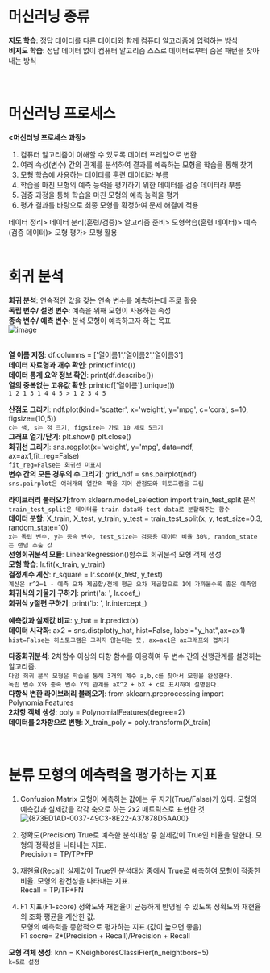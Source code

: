 # 머신러닝 종류
**지도 학습**: 정답 데이터를 다른 데이터와 함께 컴퓨터 알고리즘에 입력하는 방식  
**비지도 학습**: 정답 데이터 없이 컴퓨터 알고리즘 스스로 데이터로부터 숨은 패턴을 찾아내는 방식  
<br><br>

# 머신러닝 프로세스
**<머신러닝 프로세스 과정>**  
1. 컴퓨터 알고리즘이 이해할 수 있도록 데이터 프레임으로 변환  
2. 여러 속성(변수) 간의 관계를 분석하여 결과를 예측하는 모형을 학습을 통해 찾기
3. 모형 학습에 사용하는 데이터를 훈련 데이터라 부름
4. 학습을 마친 모형의 예측 능력을 평가하기 위한 데이터를 검증 데이터라 부름
5. 검증 과정을 통해 학습을 마친 모형의 예측 능력을 평가
6. 평가 결과를 바탕으로 최종 모형을 확정하여 문제 해결에 적용

데이터 정리> 데이터 분리(훈련/검증)> 알고리즘 준비> 모형학습(훈련 데이터)> 예측(검증 데이터)> 모형 평가> 모형 활용
<br><br>

# 회귀 분석
**회귀 분석**: 연속적인 값을 갖는 연속 변수를 예측하는데 주로 활용  
**독립 변수/ 설명 변수**: 예측을 위해 모형이 사용하는 속성  
**종속 변수/ 예측 변수**: 분석 모형이 예측하고자 하는 목표   
![image](https://github.com/user-attachments/assets/7ef9db6c-2426-4337-b964-a415b1d73d72)
<br><br>

**열 이름 지정**: df.columns = ['열이름1','열이름2','열이름3']   
**데이터 자료형과 개수 확인**: print(df.info())  
**데이터 통계 요약 정보 확인**: print(df.describe())  
**열의 중복없는 고유값 확인**: print(df['열이름'].unique())  
``1 2 1 3 1 4 4 5 > 1 2 3 4 5``  

**산점도 그리기**: ndf.plot(kind='scatter', x='weight', y='mpg', c='cora', s=10, figsize=(10,5))  
``c는 색, s는 점 크기, figsize는 가로 10 세로 5크기``  
**그래프 열기/닫기**: plt.show() plt.close()  
**회귀선 그리기**: sns.regplot(x='weight', y='mpg', data=ndf, ax=ax1,fit_reg=False)   
``fit_reg=False는 회귀선 미표시``  
**변수 간의 모든 경우의 수 그리기**: grid_ndf = sns.pairplot(ndf)  
``sns.pairplot은 여러개의 열간의 짝을 지어 산점도와 히토그램을 그림``  

**라이브러리 불러오기**:from sklearn.model_selection import train_test_split 분석  
``train_test_split은 데이터를 train data와 test data로 분할해주는 함수``  
**데이터 분할**: X_train, X_test, y_train, y_test = train_test_split(x, y, test_size=0.3, random_state=10)  
``x는 독립 변수, y는 종속 변수, test_size는 검증용 데이터 비율 30%, random_state는 랜덤 추출 값``  
**선형회귀분석 모듈**: LinearRegression()함수로 회귀분석 모형 객체 생성  
**모형 학습**: lr.fit(x_train, y_train)  
**결정계수 계산**: r_square = lr.score(x_test, y_test)    
``계산은 r^2=1 - 예측 오차 제곱합/전체 평균 오차 제곱합으로 1에 가까울수록 좋은 예측임``  
**회귀식의 기울기 구하기**: print('a: ', lr.coef_)  
**회귀식 y절편 구하기**: print('b: ', lr.intercept_)  

**예측값과 실제값 비교**: y_hat = lr.predict(x)  
**데이터 시각화**: ax2 = sns.distplot(y_hat, hist=False, label="y_hat",ax=ax1)  
``hist=False는 히스토그램은 그리지 않는다는 뜻, ax=ax1은 ax그래프와 겹치기``  

**다중회귀분석**: 2차함수 이상의 다항 함수를 이용하여 두 변수 간의 선행관계를 설명하는 알고리즘.  
``다양 회귀 분석 모형은 학습을 통해 3개의 계수 a,b,c를 찾아서 모형을 완성한다.``  
``독립 변수 X와 종속 변수 Y의 관계를 aX^2 + bX + c로 표시하여 설명한다.``   
**다항식 변환 라이브러리 불러오기**: from sklearn.preprocessing import PolynomialFeatures  
**2차항 객체 생성**: poly = PolynomialFeatures(degree=2)  
**데이터를 2차항으로 변형**: X_train_poly = poly.transform(X_train)  
<br><br>

# 분류 모형의 예측력을 평가하는 지표
1. Confusion Matrix
모형이 예측하는 값에는 두 자기(True/False)가 있다. 모형의 예측값과 실제값을 각각 축으로 하는 2x2 매트릭스로 표현한 것
![{873ED1AD-0037-49C3-8E22-A37878D5AA00}](https://github.com/user-attachments/assets/fb7b8f28-9542-4603-978e-251be4865174)

2. 정확도(Precision)
True로 예측한 분석대상 중 실제값이 True인 비율을 말한다. 모형의 정확성을 나타내는 지표.  
Precision = TP/TP+FP

3. 재현율(Recall)
실제값이 True인 분석대상 중에서 True로 예측하여 모형이 적중한 비율. 모형의 완전성을 나타내는 지표.  
Recall = TP/TP+FN

4. F1 지표(F1-score)
정확도와 재현율이 균등하게 반영될 수 있도록 정확도와 재현율의 조화 평균을 계산한 값.  
모형의 예측력을 종합적으로 평가하는 지표.(값이 높으면 좋음)  
F1 socre= 2*(Precision + Recall)/Precision + Recall

**모형 객체 생성**: knn = KNeighboresClassiFier(n_neightbors=5)  
``k=5로 설정``
